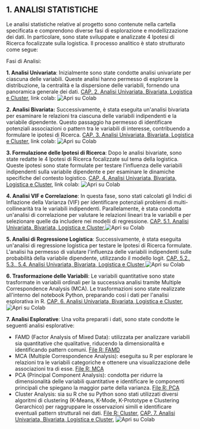 ## **1. ANALISI STATISTICHE**

Le analisi statistiche relative al progetto sono contenute nella cartella specificata e comprendono diverse fasi di esplorazione e modellizzazione dei dati. In particolare, sono state sviluppate e analizzate 4 Ipotesi di Ricerca focalizzate sulla logistica. Il processo analitico è stato strutturato come segue:

Fasi di Analisi:

**1. Analisi Univariata**: Inizialmente sono state condotte analisi univariate per ciascuna delle variabili. Queste analisi hanno permesso di esplorare la distribuzione, la centralità e la dispersione delle variabili, fornendo una panoramica generale dei dati. 
[CAP. 2. Analisi Univariata, Bivariata, Logistica e Cluster](Analisi_univariata,_bivariata,_logistica_e_cluster.ipynb), link colab: ![Apri su Colab](https://colab.research.google.com/assets/colab-badge.svg)

**2. Analisi Bivariata:** Successivamente, è stata eseguita un'analisi bivariata per esaminare le relazioni tra ciascuna delle variabili indipendenti e la variabile dipendente. Questo passaggio ha permesso di identificare potenziali associazioni o pattern tra le variabili di interesse, contribuendo a formulare le ipotesi di Ricerca. 
[CAP. 3. Analisi Univariata, Bivariata, Logistica e Cluster](Analisi_univariata,_bivariata,_logistica_e_cluster.ipynb), link colab: ![Apri su Colab](https://colab.research.google.com/assets/colab-badge.svg)

**3. Formulazione delle Ipotesi di Ricerca**: Dopo le analisi bivariate, sono state redatte le 4 Ipotesi di Ricerca focalizzate sul tema della logistica. Queste ipotesi sono state formulate per testare l'influenza delle variabili indipendenti sulla variabile dipendente e per esaminare le dinamiche specifiche del contesto logistico.
[CAP. 4. Analisi Univariata, Bivariata, Logistica e Cluster](Analisi_univariata,_bivariata,_logistica_e_cluster.ipynb), link colab: ![Apri su Colab](https://colab.research.google.com/assets/colab-badge.svg)

**4. Analisi VIF e Correlazione**: In questa fase, sono stati calcolati gli Indici di Inflazione della Varianza (VIF) per identificare potenziali problemi di multi-collinearità tra le variabili indipendenti. Parallelamente, è stata condotta un'analisi di correlazione per valutare le relazioni lineari tra le variabili e per selezionare quelle da includere nei modelli di regressione.
[CAP. 5.1. Analisi Univariata, Bivariata, Logistica e Cluster](Analisi_univariata,_bivariata,_logistica_e_cluster.ipynb),![Apri su Colab](https://colab.research.google.com/assets/colab-badge.svg)

**5. Analisi di Regressione Logistica**: Successivamente, è stata eseguita un'analisi di regressione logistica per testare le Ipotesi di Ricerca formulate. L'analisi ha permesso di valutare l'influenza delle variabili indipendenti sulle probabilità della variabile dipendente, utilizzando il modello logit. 
[CAP. 5.2., 5.3., 5.4. Analisi Univariata, Bivariata, Logistica e Cluster](Analisi_univariata,_bivariata,_logistica_e_cluster.ipynb),![Apri su Colab](https://colab.research.google.com/assets/colab-badge.svg)

**6. Trasformazione delle Variabili**: Le variabili quantitative sono state trasformate in variabili ordinali per la successiva analisi tramite Multiple Correspondence Analysis (MCA). Le trasformazioni sono state realizzate all'interno del notebook Python, preparando così i dati per l'analisi esplorativa in R.
[CAP. 6. Analisi Univariata, Bivariata, Logistica e Cluster](Analisi_univariata,_bivariata,_logistica_e_cluster.ipynb), ![Apri su Colab](https://colab.research.google.com/assets/colab-badge.svg)

**7. Analisi Esplorative**: Una volta preparati i dati, sono state condotte le seguenti analisi esplorative:
- FAMD (Factor Analysis of Mixed Data): utilizzata per analizzare variabili sia quantitative che qualitative, riducendo la dimensionalità e identificando pattern comuni.
  [File R: FAMD](Analisi_Esplorative_FAMD.R)
- MCA (Multiple Correspondence Analysis): eseguita su R per esplorare le relazioni tra le variabili categoriche e ottenere una visualizzazione delle associazioni tra di esse.
  [File R: MCA](Analisi_Esplorative_MCA.R)
- PCA (Principal Component Analysis): condotta per ridurre la dimensionalità delle variabili quantitative e identificare le componenti principali che spiegano la maggior parte della varianza.
  [File R: PCA](/Analisi_Esplorative_PCA.R)
- Cluster Analysis: sia su R che su Python sono stati utilizzati diversi algoritmi di clustering (K-Means, K-Mode, K-Prototype e Clustering Gerarchico) per raggruppare le osservazioni simili e identificare eventuali pattern strutturali nei dati.
  [File R: Cluster](Analisi_Esplorative_CLUSTER.R), 
[CAP. 7. Analisi Univariata, Bivariata, Logistica e Cluster](Analisi_univariata,_bivariata,_logistica_e_cluster.ipynb), ![Apri su Colab](https://colab.research.google.com/assets/colab-badge.svg)
